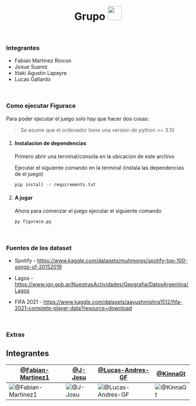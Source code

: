 <h1 align="center">Grupo </a>
 <img src="https://media.giphy.com/media/lkTunMhUitIEITABuS/giphy.gif" height="38" /></h1>


<br>


### Integrantes

- Fabian Martinez Rincon
- Josue Suarez
- Iñaki Agustin Lapeyre
- Lucas Gallardo


<br>


### Como ejecutar Figurace

Para poder ejecutar el juego solo hay que hacer dos cosas:

> Se asume que el ordenador tiene una version de python >= 3.10

1. #### Instalacion de dependencias

    Primero abrir una terminal/consola en la ubicacion de este archivo

    Ejecutar el siguiente comando en la terminal (instala las dependencias de el juego)

    ```bash
    pip install -r requirements.txt
    ```

1. #### A jugar

    Ahora para comenzar el juego ejecutar el siguiente comando

    ```bash
    py figurace.py
    ```


<br>


### Fuentes de los dataset

- Spotify - https://www.kaggle.com/datasets/muhmores/spotify-top-100-songs-of-20152019

- Lagos - https://www.ign.gob.ar/NuestrasActividades/Geografia/DatosArgentina/Lagos

- FIFA 2021 - https://www.kaggle.com/datasets/aayushmishra1512/fifa-2021-complete-player-data?resource=download


<br>


### Extras

## Integrantes

[@Fabian-Martinez1](https://github.com/Fabian-Martinez1) | [@J-Josu](https://github.com/J-Josu) | [@Lucas-Andres-GF](https://github.com/Lucas-Andres-GF) | [@KinnaGt](https://github.com/KinnaGt)
--- | --- | --- | ---
![@Fabian-Martinez1](https://avatars.githubusercontent.com/Fabian-Martinez1?s=150&v=0) | ![@J-Josu](https://avatars.githubusercontent.com/J-Josu?s=150&v=1) | ![@Lucas-Andres-GF](https://avatars.githubusercontent.com/Lucas-Andres-GF?s=150&v=1) | ![@KinnaGt](https://avatars.githubusercontent.com/KinnaGt?s=150&v=1)
